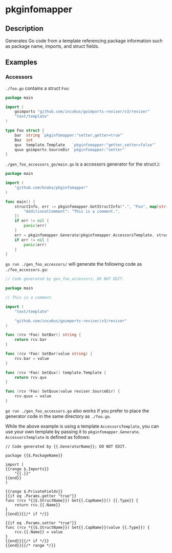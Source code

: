# pkginfomapper

## Description

Generates Go code from a template referencing package information such as package name, imports, and struct fields.

## Examples

### Accessors

`./foo.go` contains a struct `Foo`:

```go
package main

import (
	goimports "github.com/incu6us/goimports-reviser/v3/reviser"
	"text/template"
)

type Foo struct {
	bar  string `pkginfomapper:"setter,getter=true"`
	Baz  int
	qux  template.Template   `pkginfomapper:"getter,setter=false"`
	quux goimports.SourceDir `pkginfomapper:"setter"`
}
```

`./gen_foo_accessors_go/main.go` is a accessors generator for the struct.):

```go
package main

import (
	"github.com/knaka/pkginfomapper"
)

func main() {
	structInfo, err := pkginfomapper.GetStructInfo(".", "Foo", map[string]any{
		"AdditionalComment": "This is a comment.",
	})
	if err != nil {
		panic(err)
	}
	err = pkginfomapper.Generate(pkginfomapper.AccessorsTemplate, structInfo)
	if err != nil {
		panic(err)
	}
}
```

`go run ./gen_foo_accessors/` will generate the following code as `./foo_accessors.go`:

```go
// Code generated by gen_foo_accessors; DO NOT EDIT.

package main

// This is a comment.

import (
	"text/template"

	"github.com/incu6us/goimports-reviser/v3/reviser"
)

func (rcv *Foo) GetBar() string {
	return rcv.bar
}

func (rcv *Foo) SetBar(value string) {
	rcv.bar = value
}

func (rcv *Foo) GetQux() template.Template {
	return rcv.qux
}

func (rcv *Foo) SetQuux(value reviser.SourceDir) {
	rcv.quux = value
}
```

`go run ./gen_foo_accessors.go` also works if you prefer to place the generator code in the same directory as `./foo.go`.

While the above example is using a template `AccessorsTemplate`, you can use your own template by passing it to `pkginfomapper.Generate`. `AccessorsTemplate` is defined as follows:

```gotemplate
// Code generated by {{.GeneratorName}}; DO NOT EDIT.

package {{$.PackageName}}

import (
{{range $.Imports}}
	"{{.}}"
{{end}}
)

{{range $.PrivateFields}}
{{if eq .Params.getter "true"}}
func (rcv *{{$.StructName}}) Get{{.CapName}}() {{.Type}} {
	return rcv.{{.Name}}
}
{{end}}{{/* if */}}

{{if eq .Params.setter "true"}}
func (rcv *{{$.StructName}}) Set{{.CapName}}(value {{.Type}}) {
	rcv.{{.Name}} = value
}
{{end}}{{/* if */}}
{{end}}{{/* range */}}
```
